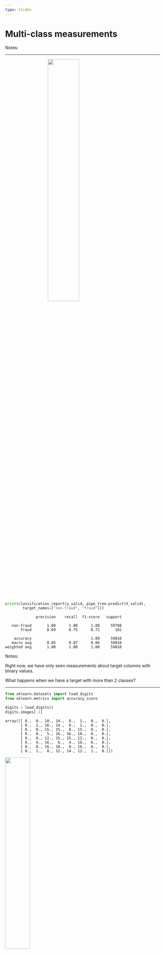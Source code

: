 ```yaml
---
type: slides
---
```


# Multi-class measurements

Notes: <br>

---

<img src="/module7/module7_09/unnamed-chunk-3-1.png" width="45%" style="display: block; margin: auto;" />

``` python
print(classification_report(y_valid, pipe_tree.predict(X_valid),
        target_names=["non-fraud", "fraud"]))
```

```out
              precision    recall  f1-score   support

   non-fraud       1.00      1.00      1.00     59708
       fraud       0.69      0.75      0.72       102

    accuracy                           1.00     59810
   macro avg       0.85      0.87      0.86     59810
weighted avg       1.00      1.00      1.00     59810
```

Notes:

Right now, we have only seen measurements about target columns with
binary values.

What happens when we have a target with more than 2 classes?

---

``` python
from sklearn.datasets import load_digits
from sklearn.metrics import accuracy_score
```

``` python
digits = load_digits()
digits.images[-1]
```

```out
array([[ 0.,  0., 10., 14.,  8.,  1.,  0.,  0.],
       [ 0.,  2., 16., 14.,  6.,  1.,  0.,  0.],
       [ 0.,  0., 15., 15.,  8., 15.,  0.,  0.],
       [ 0.,  0.,  5., 16., 16., 10.,  0.,  0.],
       [ 0.,  0., 12., 15., 15., 12.,  0.,  0.],
       [ 0.,  4., 16.,  6.,  4., 16.,  6.,  0.],
       [ 0.,  8., 16., 10.,  8., 16.,  8.,  0.],
       [ 0.,  1.,  8., 12., 14., 12.,  1.,  0.]])
```

<img src="/module7/module7_09/unnamed-chunk-7-1.png" width="40%" />

Notes:

This time we are going to look at a dataset of images.

In this case, each image is a hand-written digit (0-9).

The data for a single image is represented by a matrix that is shaped 8
by 8. This corresponds to each pixel of the image.

---

``` python
X_train_digits, X_test_digits, y_train_digits, y_test_digits = train_test_split(
    digits['data'] / 16., digits['target'], random_state=0)
    
knn = KNeighborsClassifier().fit(X_train_digits, y_train_digits)
pred = knn.predict(X_test_digits)
print("Accuracy: ", accuracy_score(y_test_digits, pred).round(4))
```

```out
Accuracy:  0.98
```

Notes:

We are going to do the same thing we’ve always done and predict the
digit by splitting our data.

In this case, our `X` is the column `data` and our target is the column
`target`.

We use a `KNeighborsClassifier` to fit and predict our accuracy using
`accuracy_score()`.

Here we get an accuracy of 98%.

But what does this mean for our metrics?

---

## Confusion matrix for multi-class

``` python
plot_confusion_matrix(knn, X_test_digits, y_test_digits, cmap='gray_r');
plt.show()
```

<img src="/module7/module7_09/unnamed-chunk-9-1.png" width="55%" />

Notes:

We see that we can still compute a confusion matrix, for problems with
more than 2 labels in the target column.

The diagonal values are the correctly labeled digits and the rest are
the errors.

---

``` python
print(classification_report(y_test_digits, pred, digits=4))
```

```out
              precision    recall  f1-score   support

           0     1.0000    1.0000    1.0000        37
           1     0.9767    0.9767    0.9767        43
           2     1.0000    0.9773    0.9885        44
           3     0.9574    1.0000    0.9783        45
           4     1.0000    0.9737    0.9867        38
           5     0.9592    0.9792    0.9691        48
           6     0.9811    1.0000    0.9905        52
           7     0.9600    1.0000    0.9796        48
           8     1.0000    0.9167    0.9565        48
           9     0.9787    0.9787    0.9787        47

    accuracy                         0.9800       450
   macro avg     0.9813    0.9802    0.9805       450
weighted avg     0.9805    0.9800    0.9799       450
```

Notes:

This time, we have different precision and recall values depending on
which digit we specify as our “positive” label.

Again the `support` column on the right shows the number of examples of
each digit.

What about this `macro avg` and `weight avg` we see on the bottom?

What are these?

---

### Macro average vs weighted average

``` python
print(classification_report(y_test_digits, pred, digits=4))
```

```out
              precision    recall  f1-score   support

           0     1.0000    1.0000    1.0000        37
           1     0.9767    0.9767    0.9767        43
           2     1.0000    0.9773    0.9885        44
           3     0.9574    1.0000    0.9783        45
           4     1.0000    0.9737    0.9867        38
           5     0.9592    0.9792    0.9691        48
           6     0.9811    1.0000    0.9905        52
           7     0.9600    1.0000    0.9796        48
           8     1.0000    0.9167    0.9565        48
           9     0.9787    0.9787    0.9787        47

    accuracy                         0.9800       450
   macro avg     0.9813    0.9802    0.9805       450
weighted avg     0.9805    0.9800    0.9799       450
```

**Macro average:** Give equal importance to all classes.

**Weighted average:** Weighted by the number of samples in each class
and divide by the total number of samples.

Notes:

We saw them before when we were using binary-class problems but these
metrics are more useful when predicting multiple classes.

**Macro average** is useful when you want to give equal importance to
all classes irrespective of the number of instances in each class.

**Weighted average** gives equal importance to all examples. So, when
you care about the overall score and do not care about the score on a
specific class, you could use it.

Which one is relevant, depends upon whether you think each class should
have the same weight or each sample should have the same weight.

---

# Let’s apply what we learned\!

Notes: <br>
